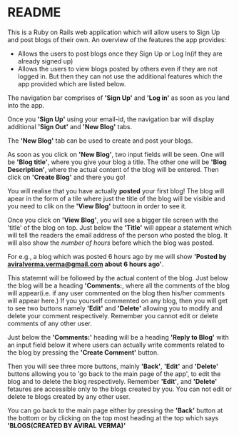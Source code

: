 # README
This is a Ruby on Rails web application which will allow users to Sign Up and post blogs of their own.
An overview of the features the app provides:
- Allows the users to post blogs once they Sign Up or Log In(if they are already signed up)
- Allows the users to view blogs posted by others even if they are not logged in. But then they can not use the additional features which the app provided which are listed below.

The navigation bar comprises of **'Sign Up'** and **'Log in'** as soon as you land into the app. 

Once you **'Sign Up'** using your email-id, the navigation bar will display additional **'Sign Out'** and **'New Blog'** tabs.

The **'New Blog'** tab can be used to create and post your blogs. 

As soon as you click on **'New Blog'**, two input fields will be seen. One will be **'Blog title'**, where you give your blog a title. The other one will be **'Blog Description'**, where the actual content of the blog will be entered. Then click on **'Create Blog'** and there you go!

You will realise that you have actually **posted** your first blog! The blog will apear in the form of a tile where just the title of the blog will be visible and you need to clik on the **'View Blog'** buttoon in order to see it.

Once you click on **'View Blog'**, you will see a bigger tile screen with the 'title' of the blog on top. Just below the **'Title'** will appear a statement which will tell the readers the email address of the person who posted the blog. It will also show the *number of hours* before which the blog was posted. 

For e.g., a blog which was posted 6 hours ago by me will show **'Posted by aviralverma.verma@gmail.com about 6 hours ago'**.

This statemnt will be followed by the actual content of the blog. Just below the blog will be a heading **'Comments:**, where all the comments of the blog will appear(i.e. if any user commented on the blog then his/her comments will appear here.) If you yourself commented on any blog, then you will get to see two buttons namely **'Edit'** and **'Delete'** allowing you to modify and delete your comment respectively. Remember you cannot edit or delete comments of any other user.

Just below the **'Comments:'** heading will be a heading **'Reply to Blog'** with an input field below it where users can actually write comments related to the blog by pressing the **'Create Comment'** button.

Then you will see three more buttons, mainly **'Back'**, **'Edit'** and **'Delete'** buttons allowing you to 'go back to the main page of the app', to edit the blog and to delete the blog respectively. Remember **'Edit'**, and **'Delete'** fetaures are accessible only to the blogs created by you. You can not edit or delete te blogs created by any other user.

You can go back to the main page either by pressing the **'Back'** button at the bottom or by clicking on the top most heading at the top which says **'BLOGS(CREATED BY AVIRAL VERMA)'**




 










